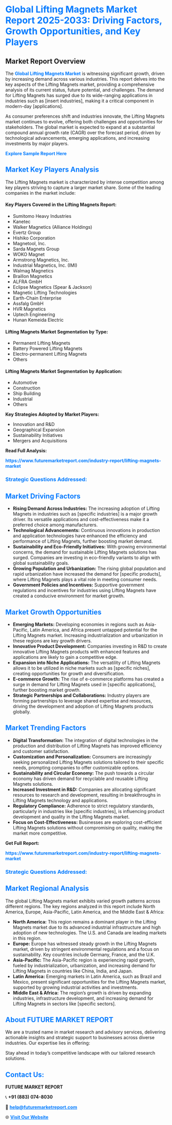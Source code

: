 <h1 style="color: #007BFF;">Global Lifting Magnets Market Report 2025-2033: Driving Factors, Growth Opportunities, and Key Players</h1>

<section id="overview">
<h2>Market Report Overview</h2>
<p>The <a href="https://www.futuremarketreport.com/industry-report/lifting-magnets-market" style="color: #007BFF; text-decoration: none;"><strong>Global Lifting Magnets Market</strong></a> is witnessing significant growth, driven by increasing demand across various industries. This report delves into the key aspects of the Lifting Magnets market, providing a comprehensive analysis of its current status, future potential, and challenges. The demand for Lifting Magnets has surged due to its wide-ranging applications in industries such as [insert industries], making it a critical component in modern-day [applications].</p>
<p>As consumer preferences shift and industries innovate, the Lifting Magnets market continues to evolve, offering both challenges and opportunities for stakeholders. The global market is expected to expand at a substantial compound annual growth rate (CAGR) over the forecast period, driven by technological advancements, emerging applications, and increasing investments by major players.</p>
</section>

<section id="overview">
<p><a href="https://www.futuremarketreport.com/request-sample/reportId=41673" style="color: #007BFF; text-decoration: none;"><strong>Explore Sample Report Here</strong></a></p>
</section>

<section id="key-players">
<h2 style="color: #007BFF;">Market Key Players Analysis</h2>
<p>The Lifting Magnets market is characterized by intense competition among key players striving to capture a larger market share. Some of the leading companies in the market include:</p>
<h4>Key Players Covered in the Lifting Magnets Report:</h4>
<ul><li>Sumitomo Heavy Industries</li><li>Kanetec</li><li>Walker Magnetics (Alliance Holdings)</li><li>Evertz Group</li><li>Hishiko Corporation</li><li>Magnetool, Inc.</li><li>Sarda Magnets Group</li><li>WOKO Magnet</li><li>Armstrong Magnetics, Inc.</li><li>Industrial Magnetics, Inc. (IMI)</li><li>Walmag Magnetics</li><li>Braillon Magnetics</li><li>ALFRA GmbH</li><li>Eclipse Magnetics (Spear &amp; Jackson)</li><li>Magnetic Lifting Technologies</li><li>Earth-Chain Enterprise</li><li>Assfalg GmbH</li><li>HVR Magnetics</li><li>Uptech Engineering</li><li>Hunan Kemeida Electric</li></ul>
<h4>Lifting Magnets Market Segmentation by Type:</h4>
<ul><li>Permanent Lifting Magnets</li><li>Battery Powered Lifting Magnets</li><li>Electro-permanent Lifting Magnets</li><li>Others</li></ul>

<h4>Lifting Magnets Market Segmentation by Application:</h4>
<ul><li>Automotive</li><li>Construction</li><li>Ship Building</li><li>Industrial</li><li>Others</li></ul>
<p><strong>Key Strategies Adopted by Market Players:</strong></p>
<ul>
<li>Innovation and R&D</li>
<li>Geographical Expansion</li>
<li>Sustainability Initiatives</li>
<li>Mergers and Acquisitions</li>
</ul>
</section>

<section>
<p><strong>Read Full Analysis: </strong></p><a href="https://www.futuremarketreport.com/industry-report/lifting-magnets-market" style="color: #007BFF; text-decoration: none;"><strong>https://www.futuremarketreport.com/industry-report/lifting-magnets-market</strong></a>
<h3 style="color: #007BFF;">Strategic Questions Addressed:</h3>
</section>

<section id="driving-factors">
<h2 style="color: #007BFF;">Market Driving Factors</h2>
<ul>
<li><strong>Rising Demand Across Industries:</strong> The increasing adoption of Lifting Magnets in industries such as [specific industries] is a major growth driver. Its versatile applications and cost-effectiveness make it a preferred choice among manufacturers.</li>
<li><strong>Technological Advancements:</strong> Continuous innovations in production and application technologies have enhanced the efficiency and performance of Lifting Magnets, further boosting market demand.</li>
<li><strong>Sustainability and Eco-Friendly Initiatives:</strong> With growing environmental concerns, the demand for sustainable Lifting Magnets solutions has surged. Companies are investing in eco-friendly variants to align with global sustainability goals.</li>
<li><strong>Growing Population and Urbanization:</strong> The rising global population and rapid urbanization have increased the demand for [specific products], where Lifting Magnets plays a vital role in meeting consumer needs.</li>
<li><strong>Government Policies and Incentives:</strong> Supportive government regulations and incentives for industries using Lifting Magnets have created a conducive environment for market growth.</li>
</ul>
</section>

<section id="growth-opportunities">
<h2 style="color: #007BFF;">Market Growth Opportunities</h2>
<ul>
<li><strong>Emerging Markets:</strong> Developing economies in regions such as Asia-Pacific, Latin America, and Africa present untapped potential for the Lifting Magnets market. Increasing industrialization and urbanization in these regions are key growth drivers.</li>
<li><strong>Innovative Product Development:</strong> Companies investing in R&D to create innovative Lifting Magnets products with enhanced features and applications are likely to gain a competitive edge.</li>
<li><strong>Expansion into Niche Applications:</strong> The versatility of Lifting Magnets allows it to be utilized in niche markets such as [specific niches], creating opportunities for growth and diversification.</li>
<li><strong>E-commerce Growth:</strong> The rise of e-commerce platforms has created a surge in demand for Lifting Magnets used in [specific applications], further boosting market growth.</li>
<li><strong>Strategic Partnerships and Collaborations:</strong> Industry players are forming partnerships to leverage shared expertise and resources, driving the development and adoption of Lifting Magnets products globally.</li>
</ul>
</section>

<section id="trending-factors">
<h2 style="color: #007BFF;">Market Trending Factors</h2>
<ul>
<li><strong>Digital Transformation:</strong> The integration of digital technologies in the production and distribution of Lifting Magnets has improved efficiency and customer satisfaction.</li>
<li><strong>Customization and Personalization:</strong> Consumers are increasingly seeking personalized Lifting Magnets solutions tailored to their specific needs, prompting companies to offer customizable options.</li>
<li><strong>Sustainability and Circular Economy:</strong> The push towards a circular economy has driven demand for recyclable and reusable Lifting Magnets solutions.</li>
<li><strong>Increased Investment in R&D:</strong> Companies are allocating significant resources to research and development, resulting in breakthroughs in Lifting Magnets technology and applications.</li>
<li><strong>Regulatory Compliance:</strong> Adherence to strict regulatory standards, particularly in industries like [specific industries], is influencing product development and quality in the Lifting Magnets market.</li>
<li><strong>Focus on Cost-Effectiveness:</strong> Businesses are exploring cost-efficient Lifting Magnets solutions without compromising on quality, making the market more competitive.</li>
</ul>
</section>

<section>
<p><strong>Get Full Report: </strong></p><a href="https://www.futuremarketreport.com/industry-report/lifting-magnets-market" style="color: #007BFF; text-decoration: none;"><strong>https://www.futuremarketreport.com/industry-report/lifting-magnets-market</strong></a>
<h3 style="color: #007BFF;">Strategic Questions Addressed:</h3>
</section>


<section id="regional-analysis">
<h2 style="color: #007BFF;">Market Regional Analysis</h2>
<p>The global Lifting Magnets market exhibits varied growth patterns across different regions. The key regions analyzed in this report include North America, Europe, Asia-Pacific, Latin America, and the Middle East & Africa:</p>
<ul>
<li><strong>North America:</strong> This region remains a dominant player in the Lifting Magnets market due to its advanced industrial infrastructure and high adoption of new technologies. The U.S. and Canada are leading markets in this region.</li>
<li><strong>Europe:</strong> Europe has witnessed steady growth in the Lifting Magnets market, driven by stringent environmental regulations and a focus on sustainability. Key countries include Germany, France, and the U.K.</li>
<li><strong>Asia-Pacific:</strong> The Asia-Pacific region is experiencing rapid growth, fueled by industrialization, urbanization, and increasing demand for Lifting Magnets in countries like China, India, and Japan.</li>
<li><strong>Latin America:</strong> Emerging markets in Latin America, such as Brazil and Mexico, present significant opportunities for the Lifting Magnets market, supported by growing industrial activities and investments.</li>
<li><strong>Middle East & Africa:</strong> The region’s growth is driven by expanding industries, infrastructure development, and increasing demand for Lifting Magnets in sectors like [specific sectors].</li>
</ul>
</section>

<footer>
<h2 style="color: #007BFF;">About FUTURE MARKET REPORT</h2>
<p>We are a trusted name in market research and advisory services, delivering actionable insights and strategic support to businesses across diverse industries. Our expertise lies in offering:</p>

<p>Stay ahead in today’s competitive landscape with our tailored research solutions.</p>

<h2 style="color: #007BFF;">Contact Us:</h2>
<p><strong>FUTURE MARKET REPORT</strong></p>
<p>📞 <strong>+91 (883) 074-8030</strong></p>
<p>📧 <strong><a href="mailto:help@futuremarketreport.com" style="color: #007BFF;">help@futuremarketreport.com</a></strong></p>
<p>🌐 <strong><a href="https://www.futuremarketreport.com/" style="color: #007BFF;">Visit Our Website</a></strong></p>
</footer>
